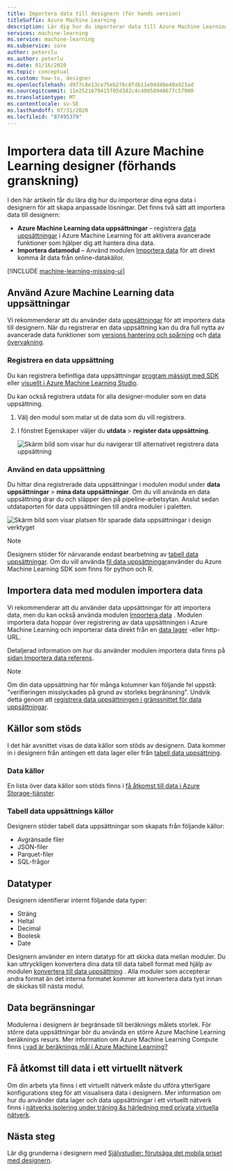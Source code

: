 ```yaml
---
title: Importera data till designern (för hands version)
titleSuffix: Azure Machine Learning
description: Lär dig hur du importerar data till Azure Machine Learning designer (för hands version) från olika data källor.
services: machine-learning
ms.service: machine-learning
ms.subservice: core
author: peterclu
ms.author: peterlu
ms.date: 01/16/2020
ms.topic: conceptual
ms.custom: how-to, designer
ms.openlocfilehash: d977c8e13ce75eb276c8fdb11e9dd40e40a923ad
ms.sourcegitcommit: 11e2521679415f05d3d2c4c49858940677c57900
ms.translationtype: MT
ms.contentlocale: sv-SE
ms.lasthandoff: 07/31/2020
ms.locfileid: "87495379"
---
```

# <a name="import-data-into-azure-machine-learning-designer-preview"></a>Importera data till Azure Machine Learning designer (förhands granskning)

I den här artikeln får du lära dig hur du importerar dina egna data i designern för att skapa anpassade lösningar. Det finns två sätt att importera data till designern: 

* **Azure Machine Learning data uppsättningar** – registrera [data uppsättningar](concept-data.md#datasets) i Azure Machine Learning för att aktivera avancerade funktioner som hjälper dig att hantera dina data.
* **Importera datamodul** – Använd modulen [Importera data](algorithm-module-reference/import-data.md) för att direkt komma åt data från online-datakällor.

[!INCLUDE [machine-learning-missing-ui](../../includes/machine-learning-missing-ui.md)]

## <a name="use-azure-machine-learning-datasets"></a>Använd Azure Machine Learning data uppsättningar

Vi rekommenderar att du använder data [uppsättningar](concept-data.md#datasets) för att importera data till designern. När du registrerar en data uppsättning kan du dra full nytta av avancerade data funktioner som [versions hantering och spårning](how-to-version-track-datasets.md) och [data övervakning](how-to-monitor-datasets.md).

### <a name="register-a-dataset"></a>Registrera en data uppsättning

Du kan registrera befintliga data uppsättningar [program mässigt med SDK](how-to-create-register-datasets.md#datasets-sdk) eller [visuellt i Azure Machine Learning Studio](how-to-create-register-datasets.md#datasets-ui).

Du kan också registrera utdata för alla designer-moduler som en data uppsättning.

1. Välj den modul som matar ut de data som du vill registrera.

1. I fönstret Egenskaper väljer du **utdata**  >  **register data uppsättning**.

    ![Skärm bild som visar hur du navigerar till alternativet registrera data uppsättning](media/how-to-designer-import-data/register-dataset-designer.png)

### <a name="use-a-dataset"></a>Använd en data uppsättning

Du hittar dina registrerade data uppsättningar i modulen modul under **data uppsättningar**  >  **mina data uppsättningar**. Om du vill använda en data uppsättning drar du och släpper den på pipeline-arbetsytan. Anslut sedan utdataporten för data uppsättningen till andra moduler i paletten.

![Skärm bild som visar platsen för sparade data uppsättningar i design verktyget](media/how-to-designer-import-data/use-datasets-designer.png)


> [!NOTE]
> Designern stöder för närvarande endast bearbetning av [tabell data uppsättningar](how-to-create-register-datasets.md#dataset-types). Om du vill använda [fil data uppsättningar](how-to-create-register-datasets.md#dataset-types)använder du Azure Machine Learning SDK som finns för python och R.

## <a name="import-data-using-the-import-data-module"></a>Importera data med modulen importera data

Vi rekommenderar att du använder data uppsättningar för att importera data, men du kan också använda modulen [Importera data](algorithm-module-reference/import-data.md) . Modulen importera data hoppar över registrering av data uppsättningen i Azure Machine Learning och importerar data direkt från en [data lager](concept-data.md#datastores) -eller http-URL.

Detaljerad information om hur du använder modulen importera data finns på [sidan Importera data referens](algorithm-module-reference/import-data.md).

> [!NOTE]
> Om din data uppsättning har för många kolumner kan följande fel uppstå: "verifieringen misslyckades på grund av storleks begränsning". Undvik detta genom att [registrera data uppsättningen i gränssnittet för data uppsättningar](how-to-create-register-datasets.md#datasets-ui).

## <a name="supported-sources"></a>Källor som stöds

I det här avsnittet visas de data källor som stöds av designern. Data kommer in i designern från antingen ett data lager eller från [tabell data uppsättning](how-to-create-register-datasets.md#dataset-types).

### <a name="datastore-sources"></a>Data källor
En lista över data källor som stöds finns i [få åtkomst till data i Azure Storage-tjänster](how-to-access-data.md#supported-data-storage-service-types).

### <a name="tabular-dataset-sources"></a>Tabell data uppsättnings källor

Designern stöder tabell data uppsättningar som skapats från följande källor:
 * Avgränsade filer
 * JSON-filer
 * Parquet-filer
 * SQL-frågor

## <a name="data-types"></a>Datatyper

Designern identifierar internt följande data typer:

* Sträng
* Heltal
* Decimal
* Boolesk
* Date

Designern använder en intern datatyp för att skicka data mellan moduler. Du kan uttryckligen konvertera dina data till data tabell format med hjälp av modulen [konvertera till data uppsättning](algorithm-module-reference/convert-to-dataset.md) . Alla moduler som accepterar andra format än det interna formatet kommer att konvertera data tyst innan de skickas till nästa modul.

## <a name="data-constraints"></a>Data begränsningar

Modulerna i designern är begränsade till beräknings målets storlek. För större data uppsättningar bör du använda en större Azure Machine Learning beräknings resurs. Mer information om Azure Machine Learning Compute finns [i vad är beräknings mål i Azure Machine Learning?](concept-compute-target.md#azure-machine-learning-compute-managed)

## <a name="access-data-in-a-virtual-network"></a>Få åtkomst till data i ett virtuellt nätverk

Om din arbets yta finns i ett virtuellt nätverk måste du utföra ytterligare konfigurations steg för att visualisera data i designern. Mer information om hur du använder data lager och data uppsättningar i ett virtuellt nätverk finns i [nätverks isolering under träning &s härledning med privata virtuella nätverk](how-to-enable-virtual-network.md#machine-learning-studio).

## <a name="next-steps"></a>Nästa steg

Lär dig grunderna i designern med [Självstudier: förutsäga det mobila priset med designern](tutorial-designer-automobile-price-train-score.md).
